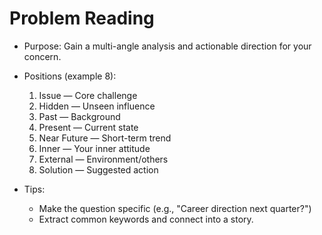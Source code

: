 # Problem Reading

- Purpose: Gain a multi-angle analysis and actionable direction for your concern.
- Positions (example 8):
  1. Issue — Core challenge
  2. Hidden — Unseen influence
  3. Past — Background
  4. Present — Current state
  5. Near Future — Short-term trend
  6. Inner — Your inner attitude
  7. External — Environment/others
  8. Solution — Suggested action

- Tips:
  - Make the question specific (e.g., "Career direction next quarter?")
  - Extract common keywords and connect into a story.
